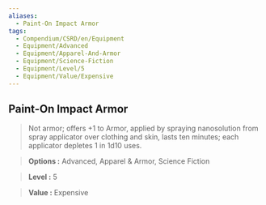 ```yaml
---
aliases:
  - Paint-On Impact Armor
tags:
  - Compendium/CSRD/en/Equipment
  - Equipment/Advanced
  - Equipment/Apparel-And-Armor
  - Equipment/Science-Fiction
  - Equipment/Level/5
  - Equipment/Value/Expensive
---
```

  
    
## Paint-On Impact Armor    
    
>Not armor; offers +1 to Armor, applied by spraying nanosolution from spray applicator over clothing and skin, lasts ten minutes; each applicator depletes 1 in 1d10 uses.    
> **Options :** Advanced, Apparel & Armor, Science Fiction    
> **Level :** 5    
> **Value :** Expensive